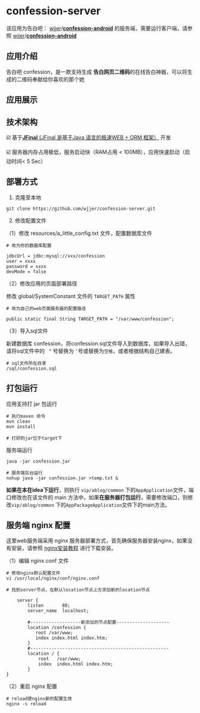 # confession-server

该应用为告白吧： [wjjer](https://github.com/wjjer)/**[confession-android](https://github.com/wjjer/confession-android)** 的服务端，需要运行客户端，请参照 [wjjer](https://github.com/wjjer)/**[confession-android](https://github.com/wjjer/confession-android)**




## 应用介绍

告白吧 confession，是一款支持生成 **告白网页二维码**的在线告白神器，可以将生成的二维码奉献给你喜欢的那个她



## 应用展示



## 技术架构

:ballot_box_with_check: 基于[**JFinal** (JFinal 是基于Java 语言的极速WEB + ORM 框架）](https://gitee.com/jfinal/jfinal) 开发

:ballot_box_with_check: 服务器内存占用极低，服务启动快（RAM占用 < 100MB），应用快速启动（启动时间< 5 Sec）



## 部署方式



1. 克隆至本地

~~~shell
git clone https://github.com/wjjer/confession-server.git
~~~



2. 修改配置文件

（1）修改 resources/a_little_config.txt 文件，配置数据库文件

~~~shell
# 改为你的数据库配置 

jdbcUrl = jdbc:mysql://xxx/confession
user = xxxx
password = xxxx
devMode = false
~~~



（2）修改应用的页面部署路径

修改 global/SystemConstant 文件的 `TARGET_PATH` 属性

~~~shell
# 改为自己的web页面服务器的配置路径

public static final String TARGET_PATH = "/var/www/confession";
~~~



（3）导入sql文件

新建数据库 confession，将confession.sql文件导入到数据库，如果导入出错，请将sql文件中的 ` “` 号替换为 `‘`号或替换为`空格`，或者根据结构自己建表。

~~~shell
# sql文件所在目录
/sql/confession.sql
~~~





## 打包运行

应用支持打 jar 包运行

~~~shell
# 执行maven 命令
mvn clean
mvn install

# 打好的jar位于target下
~~~



服务端运行

~~~shell
java -jar confession.jar

# 服务端后台运行
nohup java -jar confession.jar >temp.txt &
~~~



**如果在本在idea下运行**，则执行 `vip/ablog/common` 下的`AppApplication`文件，端口修改也在该文件的 main 方法中，如果**在服务器打包运行**，需要修改端口，则修改`vip/ablog/common` 下的`AppPackageApplication`文件下的main方法。



## 服务端 nginx 配置

这里web服务端采用 nginx 服务器部署方式，首先确保服务器安装nginx，如果没有安装，请参照 [nginx安装教程]() 进行下载安装。

（1）编辑 nginx.conf 文件

~~~shell
# 修改nginx默认配置文件
vi /usr/local/nginx/conf/nginx.conf

# 找到server节点，在默认location节点上方添加新的location节点

    server {
        listen       80;
        server_name  localhost;
        
        #-------------------新添加的节点配置--------------------
        location /confession {
           root /var/www;
           index index.html index.htm;
        }
		#----------------------------------------------------
        location / {
            root   /var/www;
            index  index.html index.htm;
        }
}
~~~



（2）重启 nginx 配置

~~~shell
# reload使nginx新的配置生效
nginx -s reload
~~~

